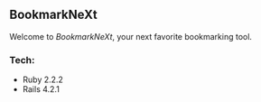 ## BookmarkNeXt
Welcome to *BookmarkNeXt*, your next favorite bookmarking tool.

### Tech:
* Ruby 2.2.2
* Rails 4.2.1
